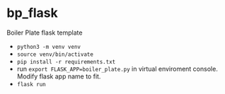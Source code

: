 # bp_flask
Boiler Plate flask template 
 
- `python3 -m venv venv`
- `source venv/bin/activate`
- `pip install -r requirements.txt` 
- run `export FLASK_APP=boiler_plate.py` in virtual enviroment console. Modify flask app name to fit.
- `flask run`
